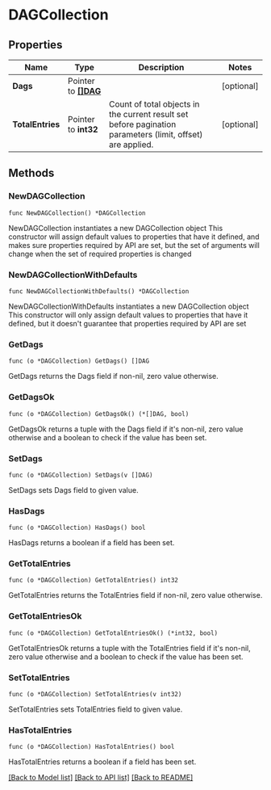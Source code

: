 # DAGCollection

## Properties

Name | Type | Description | Notes
------------ | ------------- | ------------- | -------------
**Dags** | Pointer to [**[]DAG**](DAG.md) |  | [optional] 
**TotalEntries** | Pointer to **int32** | Count of total objects in the current result set before pagination parameters (limit, offset) are applied.  | [optional] 

## Methods

### NewDAGCollection

`func NewDAGCollection() *DAGCollection`

NewDAGCollection instantiates a new DAGCollection object
This constructor will assign default values to properties that have it defined,
and makes sure properties required by API are set, but the set of arguments
will change when the set of required properties is changed

### NewDAGCollectionWithDefaults

`func NewDAGCollectionWithDefaults() *DAGCollection`

NewDAGCollectionWithDefaults instantiates a new DAGCollection object
This constructor will only assign default values to properties that have it defined,
but it doesn't guarantee that properties required by API are set

### GetDags

`func (o *DAGCollection) GetDags() []DAG`

GetDags returns the Dags field if non-nil, zero value otherwise.

### GetDagsOk

`func (o *DAGCollection) GetDagsOk() (*[]DAG, bool)`

GetDagsOk returns a tuple with the Dags field if it's non-nil, zero value otherwise
and a boolean to check if the value has been set.

### SetDags

`func (o *DAGCollection) SetDags(v []DAG)`

SetDags sets Dags field to given value.

### HasDags

`func (o *DAGCollection) HasDags() bool`

HasDags returns a boolean if a field has been set.

### GetTotalEntries

`func (o *DAGCollection) GetTotalEntries() int32`

GetTotalEntries returns the TotalEntries field if non-nil, zero value otherwise.

### GetTotalEntriesOk

`func (o *DAGCollection) GetTotalEntriesOk() (*int32, bool)`

GetTotalEntriesOk returns a tuple with the TotalEntries field if it's non-nil, zero value otherwise
and a boolean to check if the value has been set.

### SetTotalEntries

`func (o *DAGCollection) SetTotalEntries(v int32)`

SetTotalEntries sets TotalEntries field to given value.

### HasTotalEntries

`func (o *DAGCollection) HasTotalEntries() bool`

HasTotalEntries returns a boolean if a field has been set.


[[Back to Model list]](../README.md#documentation-for-models) [[Back to API list]](../README.md#documentation-for-api-endpoints) [[Back to README]](../README.md)



